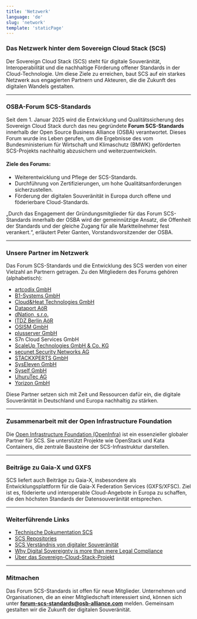 ```yaml
---
title: 'Netzwerk'
language: 'de'
slug: 'network'
template: 'staticPage'
---
```


### Das Netzwerk hinter dem Sovereign Cloud Stack (SCS)

Der Sovereign Cloud Stack (SCS) steht für digitale Souveränität, Interoperabilität und die nachhaltige Förderung offener Standards in der Cloud-Technologie. Um diese Ziele zu erreichen, baut SCS auf ein starkes Netzwerk aus engagierten Partnern und Akteuren, die die Zukunft des digitalen Wandels gestalten.

---

### **OSBA-Forum SCS-Standards**

Seit dem 1. Januar 2025 wird die Entwicklung und Qualitätssicherung des Sovereign Cloud Stack durch das neu gegründete **Forum SCS-Standards** innerhalb der Open Source Business Alliance (OSBA) verantwortet. Dieses Forum wurde ins Leben gerufen, um die Ergebnisse des vom Bundesministerium für Wirtschaft und Klimaschutz (BMWK) geförderten SCS-Projekts nachhaltig abzusichern und weiterzuentwickeln.

#### **Ziele des Forums:**

- Weiterentwicklung und Pflege der SCS-Standards.
- Durchführung von Zertifizierungen, um hohe Qualitätsanforderungen sicherzustellen.
- Förderung der digitalen Souveränität in Europa durch offene und föderierbare Cloud-Standards.

„Durch das Engagement der Gründungsmitglieder für das Forum SCS-Standards innerhalb der OSBA wird der gemeinnützige Ansatz, die Offenheit der Standards und der gleiche Zugang für alle Marktteilnehmer fest verankert.“, erläutert Peter Ganten, Vorstandsvorsitzender der OSBA.

---

### **Unsere Partner im Netzwerk**

Das Forum SCS-Standards und die Entwicklung des SCS werden von einer Vielzahl an Partnern getragen. Zu den Mitgliedern des Forums gehören (alphabetisch):

- [artcodix GmbH](https://artcodix.de)
- [B1-Systems GmbH](https://b1-systems.de)
- [Cloud&Heat Technologies GmbH](https://cloudandheat.com)
- [Dataport AöR](https://dataport.de)
- [dNation, s.r.o.](https://dnation.tech)
- [ITDZ Berlin AöR](https://www.itdz-berlin.de)
- [OSISM GmbH](https://osism.tech)
- [plusserver GmbH](https://plusserver.com)
- S7n Cloud Services GmbH
- [ScaleUp Technologies GmbH & Co. KG](https://scaleuptech.com)
- [secunet Security Networks AG](https://secunet.com)
- [STACKXPERTS GmbH](https://stackxperts.com)
- [SysEleven GmbH](https://syseleven.de)
- [Syself GmbH](https://syself.com)
- [UhuruTec AG](https://uhurutec.com)
- [Yorizon GmbH](https://yorizon.com)

Diese Partner setzen sich mit Zeit und Ressourcen dafür ein, die digitale Souveränität in Deutschland und Europa nachhaltig zu stärken.

---

### **Zusammenarbeit mit der Open Infrastructure Foundation**

Die [Open Infrastructure Foundation (OpenInfra)](https://openinfra.dev) ist ein essenzieller globaler Partner für SCS. Sie unterstützt Projekte wie OpenStack und Kata Containers, die zentrale Bausteine der SCS-Infrastruktur darstellen.

---

### **Beiträge zu Gaia-X und GXFS**

SCS liefert auch Beiträge zu Gaia-X, insbesondere als Entwicklungsplattform für die Gaia-X Federation Services (GXFS/XFSC). Ziel ist es, föderierte und interoperable Cloud-Angebote in Europa zu schaffen, die den höchsten Standards der Datensouveränität entsprechen.

---

### **Weiterführende Links**

- [Technische Dokumentation SCS](https://docs.scs.community)
- [SCS Repositories](https://github.com/SovereignCloudStack)
- [SCS Verständnis von digitaler Souveränität](https://scs.community/de/digital-sovereignty)
- [Why Digital Sovereignty is more than mere Legal Compliance](https://scs.community/en/2024/sovereignty-compliance)
- [Über das Sovereign-Cloud-Stack-Projekt](https://scs.community/de/about-scs)

---

### **Mitmachen**

Das Forum SCS-Standards ist offen für neue Mitglieder. Unternehmen und Organisationen, die an einer Mitgliedschaft interessiert sind, können sich unter **<forum-scs-standards@osb-alliance.com>** melden. Gemeinsam gestalten wir die Zukunft der digitalen Souveränität.
